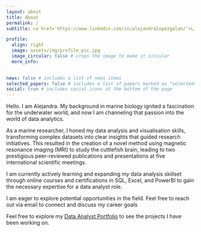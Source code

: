 ```yaml
---
layout: about
title: About
permalink: /
subtitle: <a href='https://www.linkedin.com/in/alejandralopezgalan/'>LinkedIn</a>. Data Analyst

profile:
  align: right
  image: assets/img/profile_pic.jpg
  image_circular: false # crops the image to make it circular
  more_info: 
 

news: false # includes a list of news items
selected_papers: false # includes a list of papers marked as "selected={true}"
social: true # includes social icons at the bottom of the page
---
```


Hello. I am Alejandra. My background in marine biology ignited a fascination for the underwater world, and now I am channeling that passion into the world of data analytics.

As a marine researcher, I honed my data analysis and visualisation skills, transforming complex datasets into clear insights that guided research initiatives. This resulted in the creation of a novel method using magnetic resonance imaging (MRI) to study the cuttlefish brain, leading to two prestigious peer-reviewed publications and presentations at five international scientific meetings.

I am currently actively learning and expanding my data analysis skillset through online courses and certifications in SQL, Excel, and PowerBI to gain the necessary expertise for a data analyst role.

I am eager to explore potential opportunities in the field. Feel free to reach out via email to connect and discuss my career goals

Feel free to explore my <a href='https://alejandralopezgalan.github.io/projects/'>Data Analyst Portfolio</a> to see the projects I have been working on.

